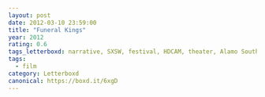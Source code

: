 ```yaml
---
layout: post 
date: 2012-03-10 23:59:00
title: "Funeral Kings"
year: 2012
rating: 0.6
tags_letterboxd: narrative, SXSW, festival, HDCAM, theater, Alamo South Lamar, Austin, world premiere, premiere
tags:
  - film
category: Letterboxd
canonical: https://boxd.it/6xgD
---
```


